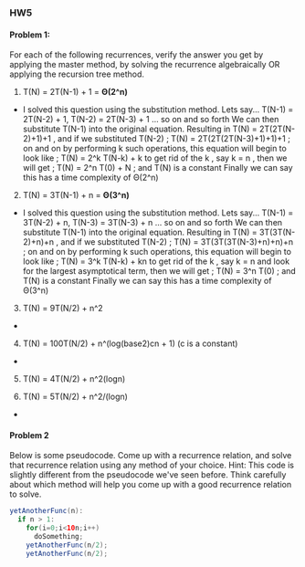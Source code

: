 ### HW5

#### Problem 1:
For each of the following recurrences, verify the answer you get by applying the master method, by solving the recurrence algebraically OR applying the recursion tree method. 

1. T(N) = 2T(N-1) + 1 = **Θ(2^n)**
- I solved this question using the substitution method. Lets say... T(N-1) = 2T(N-2) + 1, T(N-2) = 2T(N-3) + 1 ... so on and so forth
We can then substitute T(N-1) into the original equation.
Resulting in T(N) = 2T(2T(N-2)+1)+1 , and if we substituted T(N-2) ; T(N) = 2T(2T(2T(N-3)+1)+1)+1 ; on and on
by performing k such operations, this equation will begin to look like ; T(N) = 2^k T(N-k) + k
to get rid of the k , say k = n , then we will get ; T(N) = 2^n T(0) + N ; and T(N) is a constant
Finally we can say this has a time complexity of Θ(2^n)

2. T(N) = 3T(N-1) + n = **Θ(3^n)**
- I solved this question using the substitution method. Lets say... T(N-1) = 3T(N-2) + n, T(N-3) = 3T(N-3) + n ... so on and so forth
We can then substitute T(N-1) into the original equation.
Resulting in T(N) = 3T(3T(N-2)+n)+n , and if we substituted T(N-2) ; T(N) = 3T(3T(3T(N-3)+n)+n)+n ; on and on
by performing k such operations, this equation will begin to look like ; T(N) = 3^k T(N-k) + kn
to get rid of the k , say k = n and look for the largest asymptotical term, then we will get ; T(N) = 3^n T(0) ; and T(N) is a constant
Finally we can say this has a time complexity of Θ(3^n)

3. T(N) = 9T(N/2) + n^2
- 

4. T(N) = 100T(N/2) + n^(log(base2)cn + 1)  (c is a constant)
- 

5. T(N) = 4T(N/2) + n^2(logn)


6. T(N) = 5T(N/2) + n^2/(logn)
- 

#### Problem 2

Below is some pseudocode. Come up with a recurrence relation, and solve that recurrence relation using any method of your choice.  Hint: This code is slightly different from the pseudocode we've seen before. Think carefully about which method will help you come up with a good recurrence relation to solve. 
~~~java
yetAnotherFunc(n): 
  if n > 1: 
    for(i=0;i<10n;i++)
      doSomething;
    yetAnotherFunc(n/2);
    yetAnotherFunc(n/2);
~~~


